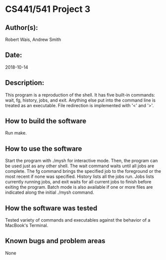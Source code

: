 # CS441/541 Project 3

## Author(s):

Robert Wais, Andrew Smith


## Date:

2018-10-14


## Description:

This program is a reproduction of the shell. It has five built-in commands:
wait, fg, history, jobs, and exit. Anything else put into the command line is
treated as an executable. File redirection is implemented with '<' and '>'.


## How to build the software

Run make.


## How to use the software

Start the program with ./mysh for interactive mode. Then, the program can be
used just as any other shell. The wait command waits until all jobs are
complete. The fg command brings the specified job to the foreground or the most
recent if none was specified. History lists all the jobs run. Jobs lists
currently running jobs, and exit waits for all current jobs to finish before
exiting the program. Batch mode is also available if one or more files are
indicated along the initial ./mysh command.


## How the software was tested

Tested variety of commands and executables against the behavior of a MacBook's
Terminal. 


## Known bugs and problem areas

None